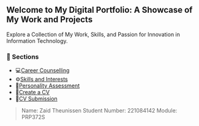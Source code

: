 ## Welcome to My Digital Portfolio: A Showcase of My Work and Projects

Explore a Collection of My Work, Skills, and Passion for Innovation in Information Technology.

### 📂 Sections

- 💻[Career Counselling](career-counselling.md)
- ⚙️[Skills and Interests](skills-and-interests.md)
- 🧠[Personality Assessment](personality-assessment.md)
- 📝[Create a CV](create-a-cv.md)
- 📃[CV Submission](cv-submission.md)

> Name: Zaid Theunissen 
> Student Number: 221084142
> Module: PRP372S
